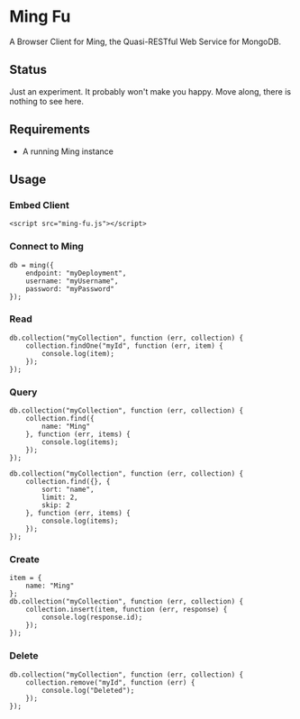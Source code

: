Ming Fu
=======

A Browser Client for Ming, the Quasi-RESTful Web Service for MongoDB.

Status
------

Just an experiment. It probably won't make you happy. Move along, there is nothing to see here.

Requirements
------------

- A running Ming instance

Usage
-----

### Embed Client

    <script src="ming-fu.js"></script>

### Connect to Ming

    db = ming({
        endpoint: "myDeployment",
        username: "myUsername",
        password: "myPassword"
    });

### Read

    db.collection("myCollection", function (err, collection) {
        collection.findOne("myId", function (err, item) {
            console.log(item);
        });
    });

### Query

    db.collection("myCollection", function (err, collection) {
        collection.find({
            name: "Ming"
        }, function (err, items) {
            console.log(items);
        });
    });

    db.collection("myCollection", function (err, collection) {
        collection.find({}, {
            sort: "name",
            limit: 2,
            skip: 2
        }, function (err, items) {
            console.log(items);
        });
    });

### Create

    item = {
        name: "Ming"
    };
    db.collection("myCollection", function (err, collection) {
        collection.insert(item, function (err, response) {
            console.log(response.id);
        });
    });

### Delete

    db.collection("myCollection", function (err, collection) {
        collection.remove("myId", function (err) {
            console.log("Deleted");
        });
    });
